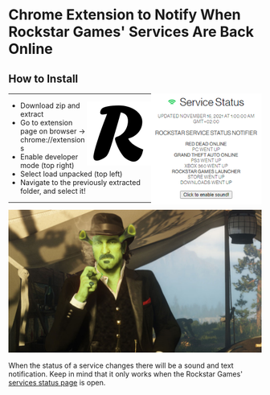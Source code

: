 # Chrome Extension to Notify When Rockstar Games' Services Are Back Online  
## How to Install
<img align="right" width="220" height="220" src="showcase.png">

--- 

<img align="right" width="128" height="128" src="icon.png">


- Download zip and extract
- Go to extension page on browser
  -> chrome://extensions
- Enable developer mode (top right)
- Select load unpacked (top left)
- Navigate to the previously extracted folder, and select it!

---

![](art.png)
 
 When the status of a service changes there will be a sound and text notification. Keep in mind that it only works when the Rockstar Games' [services status page](https://support.rockstargames.com/servicestatus) is open.  
